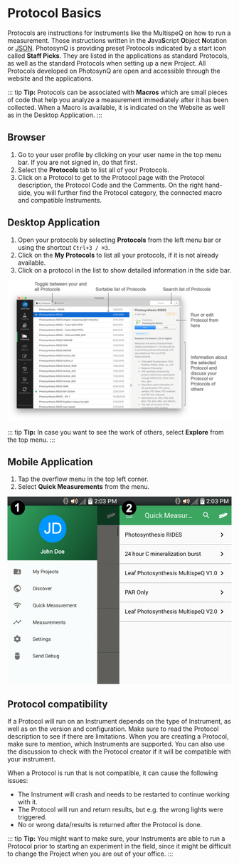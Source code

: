 # Protocol Basics

Protocols are instructions for Instruments like the MultispeQ on how to run a measurement. Those instructions written in the **J**ava**S**cript **O**bject **N**otation or [JSON][JSON_URL]. PhotosynQ is providing preset Protocols indicated by a <i class="fa fa-star text-warning"></i> start icon called **Staff Picks**. They are listed in the applications as standard Protocols, as well as the standard Protocols when setting up a new Project. All Protocols developed on PhotosynQ are open and accessible through the website and the applications.

::: tip
**Tip:** Protocols can be associated with **Macros** which are small pieces of code that help you analyze a measurement immediately after it has been collected. When a Macro is available, it is indicated on the Website as well as in the Desktop Application.
:::

## Browser

1. Go to your user profile by clicking on your user name in the top menu bar. If you are not signed in, do that first.
2. Select the **Protocols** tab to list all of your Protocols.
3. Click on a Protocol to get to the Protocol page with the Protocol description, the Protocol Code and the Comments. On the right hand-side, you will further find the Protocol category, the connected macro and compatible Instruments.

## Desktop Application

1. Open your protocols by selecting **Protocols** from the left menu bar or using the shortcut `Ctrl+3 / ⌘3`.
2. Click on the **My Protocols** to list all your protocols, if it is not already available.
3. Click on a protocol in the list to show detailed information in the side bar.

![View Protocols within the Desktop Application](./images/protocols-list.png)

::: tip
**Tip:** In case you want to see the work of others, select **Explore** from the top menu.
:::

## Mobile Application

1. Tap the <i class="fa fa-bars"></i> overflow menu in the top left corner.
2. Select **Quick Measurements** from the menu.

![View Protocols within the Mobile Android Application](./images/android-quick-measurements.png)

## Protocol compatibility

If a Protocol will run on an Instrument depends on the type of Instrument, as well as on the version and configuration. Make sure to read the Protocol description to see if there are limitations. When you are creating a Protocol, make sure to mention, which Instruments are supported. You can also use the discussion to check with the Protocol creator if it will be compatible with your instrument.

When a Protocol is run that is not compatible, it can cause the following issues:

+ The Instrument will crash and needs to be restarted to continue working with it.
+ The Protocol will run and return results, but e.g. the wrong lights were triggered.
+ No or wrong data/results is returned after the Protocol is done.

::: tip
**Tip:** You might want to make sure, your Instruments are able to run a Protocol prior to starting an experiment in the field, since it might be difficult to change the Project when you are out of your office.
:::

[JSON_URL]: https://www.w3schools.com/js/js_json_intro.asp
